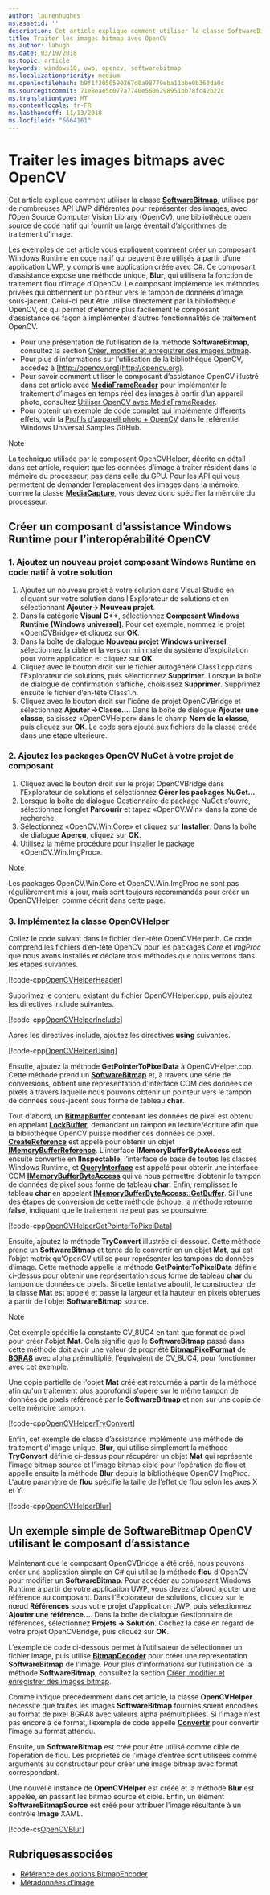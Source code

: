 ```yaml
---
author: laurenhughes
ms.assetid: ''
description: Cet article explique comment utiliser la classe SoftwareBitmap avec la bibliothèque Open Source Computer Vision Library (OpenCV).
title: Traiter les images bitmap avec OpenCV
ms.author: lahugh
ms.date: 03/19/2018
ms.topic: article
keywords: windows10, uwp, opencv, softwarebitmap
ms.localizationpriority: medium
ms.openlocfilehash: b9f1f2050590267d0a98779eba11bbe0b363da0c
ms.sourcegitcommit: 71e8eae5c077a7740e5606298951bb78fc42b22c
ms.translationtype: MT
ms.contentlocale: fr-FR
ms.lasthandoff: 11/13/2018
ms.locfileid: "6664161"
---
```

# <a name="process-bitmaps-with-opencv"></a>Traiter les images bitmaps avec OpenCV

Cet article explique comment utiliser la classe **[SoftwareBitmap](https://docs.microsoft.com/uwp/api/Windows.Graphics.Imaging.SoftwareBitmap)**, utilisée par de nombreuses API UWP différentes pour représenter des images, avec l’Open Source Computer Vision Library (OpenCV), une bibliothèque open source de code natif qui fournit un large éventail d’algorithmes de traitement d’image. 

Les exemples de cet article vous expliquent comment créer un composant Windows Runtime en code natif qui peuvent être utilisés à partir d’une application UWP, y compris une application créée avec C#. Ce composant d’assistance expose une méthode unique, **Blur**, qui utilisera la fonction de traitement flou d’image d'OpenCV. Le composant implémente les méthodes privées qui obtiennent un pointeur vers le tampon de données d’image sous-jacent. Celui-ci peut être utilisé directement par la bibliothèque OpenCV, ce qui permet d'étendre plus facilement le composant d’assistance de façon à implémenter d'autres fonctionnalités de traitement OpenCV. 

* Pour une présentation de l’utilisation de la méthode **SoftwareBitmap**, consultez la section [Créer, modifier et enregistrer des images bitmap](imaging.md). 
* Pour plus d’informations sur l’utilisation de la bibliothèque OpenCV, accédez à [http://opencv.org](http://opencv.org).
* Pour savoir comment utiliser le composant d’assistance OpenCV illustré dans cet article avec **[MediaFrameReader](https://docs.microsoft.com/uwp/api/windows.media.capture.frames.mediaframereader)** pour implémenter le traitement d’images en temps réel des images à partir d’un appareil photo, consultez [Utiliser OpenCV avec MediaFrameReader](use-opencv-with-mediaframereader.md).
* Pour obtenir un exemple de code complet qui implémente différents effets, voir la [Profils d’appareil photo + OpenCV](https://go.microsoft.com/fwlink/?linkid=854003) dans le référentiel Windows Universal Samples GitHub.

> [!NOTE] 
> La technique utilisée par le composant OpenCVHelper, décrite en détail dans cet article, requiert que les données d’image à traiter résident dans la mémoire du processeur, pas dans celle du GPU. Pour les API qui vous permettent de demander l’emplacement des images dans la mémoire, comme la classe **[MediaCapture](https://docs.microsoft.com/uwp/api/windows.media.capture.mediacapture)**, vous devez donc spécifier la mémoire du processeur.

## <a name="create-a-helper-windows-runtime-component-for-opencv-interop"></a>Créer un composant d’assistance Windows Runtime pour l’interopérabilité OpenCV

### <a name="1-add-a-new-native-code-windows-runtime-component-project-to-your-solution"></a>1. Ajoutez un nouveau projet composant Windows Runtime en code natif à votre solution

1. Ajoutez un nouveau projet à votre solution dans Visual Studio en cliquant sur votre solution dans l’Explorateur de solutions et en sélectionnant **Ajouter-> Nouveau projet**. 
2. Dans la catégorie **Visual C++**, sélectionnez **Composant Windows Runtime (Windows universel)**. Pour cet exemple, nommez le projet «OpenCVBridge» et cliquez sur **OK**. 
3. Dans la boîte de dialogue **Nouveau projet Windows universel**, sélectionnez la cible et la version minimale du système d’exploitation pour votre application et cliquez sur **OK**.
4. Cliquez avec le bouton droit sur le fichier autogénéré Class1.cpp dans l’Explorateur de solutions, puis sélectionnez **Supprimer**. Lorsque la boîte de dialogue de confirmation s’affiche, choisissez **Supprimer**. Supprimez ensuite le fichier d’en-tête Class1.h.
5. Cliquez avec le bouton droit sur l’icône de projet OpenCVBridge et sélectionnez **Ajouter ->Classe...**. Dans la boîte de dialogue **Ajouter une classe**, saisissez «OpenCVHelper» dans le champ **Nom de la classe**, puis cliquez sur **OK**. Le code sera ajouté aux fichiers de la classe créée dans une étape ultérieure.

### <a name="2-add-the-opencv-nuget-packages-to-your-component-project"></a>2. Ajoutez les packages OpenCV NuGet à votre projet de composant

1. Cliquez avec le bouton droit sur le projet OpenCVBridge dans l’Explorateur de solutions et sélectionnez **Gérer les packages NuGet...**
2. Lorsque la boîte de dialogue Gestionnaire de package NuGet s’ouvre, sélectionnez l’onglet **Parcourir** et tapez «OpenCV.Win» dans la zone de recherche.
3. Sélectionnez «OpenCV.Win.Core» et cliquez sur **Installer**. Dans la boîte de dialogue **Aperçu**, cliquez sur **OK**.
4. Utilisez la même procédure pour installer le package «OpenCV.Win.ImgProc».

> [!NOTE]
> Les packages OpenCV.Win.Core et OpenCV.Win.ImgProc ne sont pas régulièrement mis à jour, mais sont toujours recommandés pour créer un OpenCVHelper, comme décrit dans cette page.

### <a name="3-implement-the-opencvhelper-class"></a>3. Implémentez la classe OpenCVHelper

Collez le code suivant dans le fichier d’en-tête OpenCVHelper.h. Ce code comprend les fichiers d’en-tête OpenCV pour les packages *Core* et *ImgProc* que nous avons installés et déclare trois méthodes que nous verrons dans les étapes suivantes.

[!code-cpp[OpenCVHelperHeader](./code/ImagingWin10/cs/OpenCVBridge/OpenCVHelper.h#SnippetOpenCVHelperHeader)]

Supprimez le contenu existant du fichier OpenCVHelper.cpp, puis ajoutez les directives include suivantes. 

[!code-cpp[OpenCVHelperInclude](./code/ImagingWin10/cs/OpenCVBridge/OpenCVHelper.cpp#SnippetOpenCVHelperInclude)]

Après les directives include, ajoutez les directives **using** suivantes. 

[!code-cpp[OpenCVHelperUsing](./code/ImagingWin10/cs/OpenCVBridge/OpenCVHelper.cpp#SnippetOpenCVHelperUsing)]

Ensuite, ajoutez la méthode **GetPointerToPixelData** à OpenCVHelper.cpp. Cette méthode prend un **[SoftwareBitmap](https://docs.microsoft.com/uwp/api/Windows.Graphics.Imaging.SoftwareBitmap)** et, à travers une série de conversions, obtient une représentation d’interface COM des données de pixels à travers laquelle nous pouvons obtenir un pointeur vers le tampon de données sous-jacent sous forme de tableau **char**. 

Tout d'abord, un **[BitmapBuffer](https://docs.microsoft.com/uwp/api/windows.graphics.imaging.bitmapbuffer)** contenant les données de pixel est obtenu en appelant **[LockBuffer](https://docs.microsoft.com/uwp/api/windows.graphics.imaging.softwarebitmap.lockbuffer)**, demandant un tampon en lecture/écriture afin que la bibliothèque OpenCV puisse modifier ces données de pixel.  **[CreateReference](https://docs.microsoft.com/uwp/api/windows.graphics.imaging.bitmapbuffer.CreateReference)** est appelé pour obtenir un objet **[IMemoryBufferReference](https://docs.microsoft.com/uwp/api/windows.foundation.imemorybufferreference)**. L'interface **IMemoryBufferByteAccess** est ensuite convertie en **IInspectable**, l’interface de base de toutes les classes Windows Runtime, et **[QueryInterface](https://msdn.microsoft.com/library/windows/desktop/ms682521(v=vs.85).aspx)** est appelé pour obtenir une interface COM **[IMemoryBufferByteAccess](https://msdn.microsoft.com/library/mt297505(v=vs.85).aspx)** qui va nous permettre d’obtenir le tampon de données de pixel sous forme de tableau **char**. Enfin, remplissez le tableau **char** en appelant **[IMemoryBufferByteAccess::GetBuffer](https://msdn.microsoft.com/library/mt297506(v=vs.85).aspx)**. Si l'une des étapes de conversion de cette méthode échoue, la méthode retourne **false**, indiquant que le traitement ne peut pas se poursuivre.

[!code-cpp[OpenCVHelperGetPointerToPixelData](./code/ImagingWin10/cs/OpenCVBridge/OpenCVHelper.cpp#SnippetOpenCVHelperGetPointerToPixelData)]

Ensuite, ajoutez la méthode **TryConvert** illustrée ci-dessous. Cette méthode prend un **SoftwareBitmap** et tente de le convertir en un objet **Mat**, qui est l’objet matrix qu'OpenCV utilise pour représenter les tampons de données d’image. Cette méthode appelle la méthode **GetPointerToPixelData** définie ci-dessus pour obtenir une représentation sous forme de tableau **char** du tampon de données de pixels. Si cette tentative aboutit, le constructeur de la classe **Mat** est appelé et passe la largeur et la hauteur en pixels obtenues à partir de l'objet **SoftwareBitmap** source. 

> [!NOTE] 
> Cet exemple spécifie la constante CV_8UC4 en tant que format de pixel pour créer l'objet **Mat**. Cela signifie que le **SoftwareBitmap** passé dans cette méthode doit avoir une valeur de propriété **[BitmapPixelFormat](https://docs.microsoft.com/uwp/api/windows.graphics.imaging.softwarebitmap.BitmapPixelFormat)** de **[BGRA8](https://docs.microsoft.com/uwp/api/Windows.Graphics.Imaging.BitmapPixelFormat)** avec alpha prémultiplié, l’équivalent de CV_8UC4, pour fonctionner avec cet exemple.

Une copie partielle de l'objet **Mat** créé est retournée à partir de la méthode afin qu'un traitement plus approfondi s'opère sur le même tampon de données de pixels référencé par le **SoftwareBitmap** et non sur une copie de cette mémoire tampon.

[!code-cpp[OpenCVHelperTryConvert](./code/ImagingWin10/cs/OpenCVBridge/OpenCVHelper.cpp#SnippetOpenCVHelperTryConvert)]

Enfin, cet exemple de classe d’assistance implémente une méthode de traitement d'image unique, **Blur**, qui utilise simplement la méthode **TryConvert** définie ci-dessus pour récupérer un objet **Mat** qui représente l’image bitmap source et l’image bitmap cible pour l’opération de flou et appelle ensuite la méthode **Blur** depuis la bibliothèque OpenCV ImgProc. L'autre paramètre de **flou** spécifie la taille de l’effet de flou selon les axes X et Y.

[!code-cpp[OpenCVHelperBlur](./code/ImagingWin10/cs/OpenCVBridge/OpenCVHelper.cpp#SnippetOpenCVHelperBlur)]


## <a name="a-simple-softwarebitmap-opencv-example-using-the-helper-component"></a>Un exemple simple de SoftwareBitmap OpenCV utilisant le composant d’assistance
Maintenant que le composant OpenCVBridge a été créé, nous pouvons créer une application simple en C# qui utilise la méthode **flou** d'OpenCV pour modifier un **SoftwareBitmap**. Pour accéder au composant Windows Runtime à partir de votre application UWP, vous devez d’abord ajouter une référence au composant. Dans l’Explorateur de solutions, cliquez sur le nœud **Références** sous votre projet d’application UWP, puis sélectionnez **Ajouter une référence...**. Dans la boîte de dialogue Gestionnaire de références, sélectionnez **Projets -> Solution**. Cochez la case en regard de votre projet OpenCVBridge, puis cliquez sur **OK**.

L’exemple de code ci-dessous permet à l’utilisateur de sélectionner un fichier image, puis utilise **[BitmapDecoder](https://docs.microsoft.com/uwp/api/windows.graphics.imaging.bitmapencoder)** pour créer une représentation **SoftwareBitmap** de l’image. Pour plus d’informations sur l’utilisation de la méthode **SoftwareBitmap**, consultez la section [Créer, modifier et enregistrer des images bitmap](https://docs.microsoft.com/windows/uwp/audio-video-camera/imaging).

Comme indiqué précédemment dans cet article, la classe **OpenCVHelper** nécessite que toutes les images **SoftwareBitmap** fournies soient encodées au format de pixel BGRA8 avec valeurs alpha prémultipliées. Si l’image n’est pas encore à ce format, l’exemple de code appelle **[Convertir](https://docs.microsoft.com/uwp/api/windows.graphics.imaging.softwarebitmap.BitmapAlphaMode)** pour convertir l’image au format attendu.

Ensuite, un **SoftwareBitmap** est créé pour être utilisé comme cible de l’opération de flou. Les propriétés de l’image d’entrée sont utilisées comme arguments au constructeur pour créer une image bitmap avec format correspondant.

Une nouvelle instance de **OpenCVHelper** est créée et la méthode **Blur** est appelée, en passant les bitmap source et cible. Enfin, un élément **SoftwareBitmapSource** est créé pour attribuer l’image résultante à un contrôle **Image** XAML.


[!code-cs[OpenCVBlur](./code/ImagingWin10/cs/MainPage.OpenCV.xaml.cs#SnippetOpenCVBlur)]

## <a name="related-topics"></a>Rubriquesassociées

* [Référence des options BitmapEncoder](bitmapencoder-options-reference.md)
* [Métadonnées d’image](image-metadata.md)
 

 




